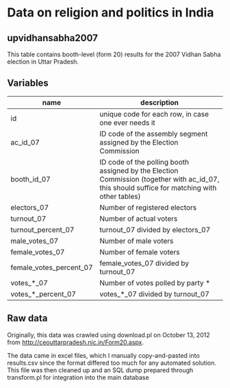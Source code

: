 # Data on religion and politics in India 

## upvidhansabha2007

This table contains booth-level (form 20) results for the 2007 Vidhan Sabha election in Uttar Pradesh.

## Variables

name | description
--- | ---
id | unique code for each row, in case one ever needs it
ac_id_07 | ID code of the assembly segment assigned by the Election Commission
booth_id_07 | ID code of the polling booth assigned by the Election Commission (together with ac_id_07, this should suffice for matching with other tables)
electors_07 | Number of registered electors
turnout_07 | Number of actual voters
turnout_percent_07 | turnout_07 divided by electors_07
male_votes_07 | Number of male voters
female_votes_07 | Number of female voters
female_votes_percent_07 | female_votes_07 divided by turnout_07
votes_*_07 | Number of votes polled by party *
votes_*_percent_07 | votes_*_07 divided by turnout_07

## Raw data

Originally, this data was crawled using download.pl on October 13, 2012 from http://ceouttarpradesh.nic.in/Form20.aspx.

The data came in excel files, which I manually copy-and-pasted into results.csv since the format differed too much for any automated solution. This file was then cleaned up and an SQL dump prepared through transform.pl for integration into the main database
